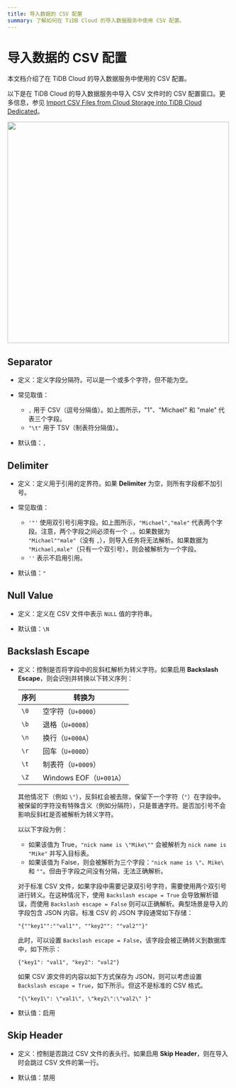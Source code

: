 ```yaml
---
title: 导入数据的 CSV 配置
summary: 了解如何在 TiDB Cloud 的导入数据服务中使用 CSV 配置。
---
```


# 导入数据的 CSV 配置

本文档介绍了在 TiDB Cloud 的导入数据服务中使用的 CSV 配置。

以下是在 TiDB Cloud 的导入数据服务中导入 CSV 文件时的 CSV 配置窗口。更多信息，参见 [Import CSV Files from Cloud Storage into TiDB Cloud Dedicated](/tidb-cloud/import-csv-files.md)。

<img src="https://docs-download.pingcap.com/media/images/docs/tidb-cloud/import-data-csv-config.png" width="500" />

## Separator

- 定义：定义字段分隔符。可以是一个或多个字符，但不能为空。

- 常见取值：

    * `,` 用于 CSV（逗号分隔值）。如上图所示，"1"、"Michael" 和 "male" 代表三个字段。
    * `"\t"` 用于 TSV（制表符分隔值）。

- 默认值：`,`


## Delimiter

- 定义：定义用于引用的定界符。如果 **Delimiter** 为空，则所有字段都不加引号。

- 常见取值：

    * `'"'` 使用双引号引用字段。如上图所示，`"Michael","male"` 代表两个字段。注意，两个字段之间必须有一个 `,`。如果数据为 `"Michael""male"`（没有 `,`），则导入任务将无法解析。如果数据为 `"Michael,male"`（只有一个双引号），则会被解析为一个字段。
    * `''` 表示不启用引用。

- 默认值：`"`


## Null Value

- 定义：定义在 CSV 文件中表示 `NULL` 值的字符串。

- 默认值：`\N`


## Backslash Escape

- 定义：控制是否将字段中的反斜杠解析为转义字符。如果启用 **Backslash Escape**，则会识别并转换以下转义序列：

    | 序列    | 转换为                      |
    |---------|-----------------------------|
    | `\0`    | 空字符（`U+0000`）          |
    | `\b`    | 退格（`U+0008`）            |
    | `\n`    | 换行（`U+000A`）            |
    | `\r`    | 回车（`U+000D`）            |
    | `\t`    | 制表符（`U+0009`）          |
    | `\Z`    | Windows EOF（`U+001A`）     |

    其他情况下（例如 `\"`），反斜杠会被去除，保留下一个字符（`"`）在字段中。被保留的字符没有特殊含义（例如分隔符），只是普通字符。是否加引号不会影响反斜杠是否被解析为转义字符。

    以以下字段为例：

    - 如果该值为 True，`"nick name is \"Mike\""` 会被解析为 `nick name is "Mike"` 并写入目标表。
    - 如果该值为 False，则会被解析为三个字段：`"nick name is \"`、`Mike\` 和 `""`。但由于字段之间没有分隔，无法正确解析。

    对于标准 CSV 文件，如果字段中需要记录双引号字符，需要使用两个双引号进行转义。在这种情况下，使用 `Backslash escape = True` 会导致解析错误，而使用 `Backslash escape = False` 则可以正确解析。典型场景是导入的字段包含 JSON 内容。标准 CSV 的 JSON 字段通常如下存储：

    `"{""key1"":""val1"", ""key2"": ""val2""}"`

    此时，可以设置 `Backslash escape = False`，该字段会被正确转义到数据库中，如下所示：

    `{"key1": "val1", "key2": "val2"}`

    如果 CSV 源文件的内容以如下方式保存为 JSON，则可以考虑设置 `Backslash escape = True`，如下所示。但这不是标准的 CSV 格式。

    `"{\"key1\": \"val1\", \"key2\":\"val2\" }"`

- 默认值：启用


## Skip Header

- 定义：控制是否跳过 CSV 文件的表头行。如果启用 **Skip Header**，则在导入时会跳过 CSV 文件的第一行。

- 默认值：禁用